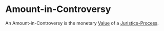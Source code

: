 # Amount-in-Controversy

An Amount-in-Controversy is the monetary [Value](700030.md) of a [Juristics-Process](404.md).